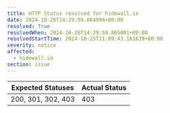 ```yaml
---
title: HTTP Status resolved for hidewall.io
date: 2024-10-26T14:29:59.864994+00:00
resolved: True
resolvedWhen: 2024-10-26T14:29:59.865001+00:00
resolvedStartTime: 2024-10-25T21:09:43.161639+00:00
severity: notice
affected:
  - hidewall.io
section: issue
---
```


| Expected Statuses | Actual Status  |
|-------------------|----------------|
| 200, 301, 302, 403 | 403 |
